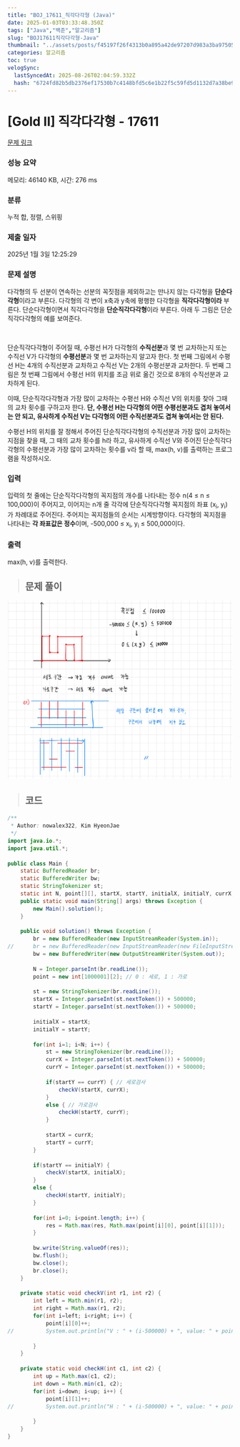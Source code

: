 ```yaml
---
title: "BOJ_17611_직각다각형 (Java)"
date: 2025-01-03T03:33:48.350Z
tags: ["Java","백준","알고리즘"]
slug: "BOJ17611직각다각형-Java"
thumbnail: "../assets/posts/f45197f26f4313b0a895a42de97207d983a3ba975052188e5b94282527e324b0.png"
categories: 알고리즘
toc: true
velogSync:
  lastSyncedAt: 2025-08-26T02:04:59.332Z
  hash: "6724fd82b5db2376ef17530b7c4148bfd5c6e1b22f5c59fd5d1132d7a38be91a"
---
```


# [Gold II] 직각다각형 - 17611 

[문제 링크](https://www.acmicpc.net/problem/17611) 

### 성능 요약

메모리: 46140 KB, 시간: 276 ms

### 분류

누적 합, 정렬, 스위핑

### 제출 일자

2025년 1월 3일 12:25:29

### 문제 설명

<p>다각형의 두 선분이 연속하는 선분의 꼭짓점을 제외하고는 만나지 않는 다각형을 <strong>단순다각형</strong>이라고 부른다. 다각형의 각 변이 x축과 y축에 평행한 다각형을 <strong>직각다각형이라</strong> 부른다. 단순다각형이면서 직각다각형을 <strong>단순직각다각형</strong>이라 부른다. 아래 두 그림은 단순직각다각형의 예를 보여준다. </p>

<p style="text-align: center;"><img alt="" src="https://upload.acmicpc.net/8ea43503-6e96-4908-a565-447ecc44bc75/-/preview/"><img alt="" src="https://upload.acmicpc.net/5eecd6fa-b085-4884-aa4c-5341e50e2738/-/preview/"></p>

<p>단순직각다각형이 주어질 때, 수평선 H가 다각형의 <strong>수직선분</strong>과 몇 번 교차하는지 또는 수직선 V가 다각형의 <strong>수평선분</strong>과 몇 번 교차하는지 알고자 한다. 첫 번째 그림에서 수평선 H는 4개의 수직선분과 교차하고 수직선 V는 2개의 수평선분과 교차한다. 두 번째 그림은 첫 번째 그림에서 수평선 H의 위치를 조금 위로 옮긴 것으로 8개의 수직선분과 교차하게 된다. </p>

<p>이때, 단순직각다각형과 가장 많이 교차하는 수평선 H와 수직선 V의 위치를 찾아 그때의 교차 횟수를 구하고자 한다. <strong>단, 수평선 H는 다각형의 어떤 수평선분과도 겹처 놓여서는 안 되고, 유사하게 수직선 V는 다각형의 어떤 수직선분과도 겹쳐 놓여서는 안 된다.</strong></p>

<p>수평선 H의 위치를 잘 정해서 주어진 단순직각다각형의 수직선분과 가장 많이 교차하는 지점을 찾을 때, 그 때의 교차 횟수를 h라 하고, 유사하게 수직선 V와 주어진 단순직각다각형의 수평선분과 가장 많이 교차하는 횟수를 v라 할 때, max(h, v)를 출력하는 프로그램을 작성하시오.</p>

### 입력 

 <p>입력의 첫 줄에는 단순직각다각형의 꼭지점의 개수를 나타내는 정수 n(4 ≤ n ≤ 100,000)이 주어지고, 이어지는 n개 줄 각각에 단순직각다각형 꼭지점의 좌표 (x<sub>i</sub>, y<sub>i</sub>)가 차례대로 주어진다. 주어지는 꼭지점들의 순서는 시계방향이다. 다각형의 꼭지점을 나타내는 <strong>각 좌표값은 정수</strong>이며, -500,000 ≤ x<sub>i</sub>, y<sub>i</sub> ≤ 500,000이다.</p>

### 출력 

 <p>max(h, v)를 출력한다.</p>

> ## 문제 풀이

![](/assets/posts/f45197f26f4313b0a895a42de97207d983a3ba975052188e5b94282527e324b0.png)


> ## 코드

```java
/**
 * Author: nowalex322, Kim HyeonJae
 */
import java.io.*;
import java.util.*;

public class Main {
	static BufferedReader br;
	static BufferedWriter bw;
	static StringTokenizer st;
	static int N, point[][], startX, startY, initialX, initialY, currX, currY, res=-1;
	public static void main(String[] args) throws Exception {
		new Main().solution();
	}

	public void solution() throws Exception {
		br = new BufferedReader(new InputStreamReader(System.in));
//		br = new BufferedReader(new InputStreamReader(new FileInputStream("input.txt")));
		bw = new BufferedWriter(new OutputStreamWriter(System.out));
		
		N = Integer.parseInt(br.readLine());
		point = new int[1000001][2]; // 0 : 세로, 1 : 가로
		
		st = new StringTokenizer(br.readLine());
		startX = Integer.parseInt(st.nextToken()) + 500000;
		startY = Integer.parseInt(st.nextToken()) + 500000;
		
		initialX = startX;
		initialY = startY;
		
		for(int i=1; i<N; i++) {
			st = new StringTokenizer(br.readLine());
			currX = Integer.parseInt(st.nextToken()) + 500000;
			currY = Integer.parseInt(st.nextToken()) + 500000;
			
			if(startY == currY) { // 세로검사
				checkV(startX, currX);
			}
			else { // 가로검사
				checkH(startY, currY);
			}
			
			startX = currX;
			startY = currY;
		}
		
		if(startY == initialY) {
			checkV(startX, initialX);
		}
		else {
			checkH(startY, initialY);
		}
		
		for(int i=0; i<point.length; i++) {
			res = Math.max(res, Math.max(point[i][0], point[i][1]));
		}
		
		bw.write(String.valueOf(res));
		bw.flush();
		bw.close();
		br.close();
	}

	private static void checkV(int r1, int r2) {
		int left = Math.min(r1, r2);
		int right = Math.max(r1, r2);
		for(int i=left; i<right; i++) {
			point[i][0]++;
//	        System.out.println("V : " + (i-500000) + ", value: " + point[i][0]);

		}
	}

	private static void checkH(int c1, int c2) {
		int up = Math.max(c1, c2);
		int down = Math.min(c1, c2);
		for(int i=down; i<up; i++) {
			point[i][1]++;
//	        System.out.println("H : " + (i-500000) + ", value: " + point[i][1]);

		}
	}
}
```
